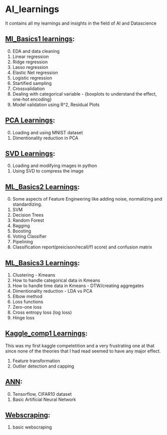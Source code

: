 # AI_learnings
It contains all my learnings and insights in the field of AI and Datascience

## [Ml_Basics1 learnings](https://github.com/kirubanath/ML-DS_learnings/blob/main/Ml_Basics1.ipynb):

0. EDA and data cleaning
1. Linear regression
2. Ridge regression
3. Lasso regression
4. Elastic Net regression
5. Logistic regression
6. Startified sampling
7. Crossvalidation
8. Dealing with categorical variable - {boxplots to understand the effect, one-hot encoding}
9. Model validation using R^2, Residual Plots


## [PCA Learnings](https://github.com/kirubanath/ML-DS_learnings/blob/main/PCA.ipynb):

0. Loading and using MNIST dataset
1. Dimentionality reduction in PCA

## [SVD Learnings](https://github.com/kirubanath/ML-DS_learnings/blob/main/SVD.ipynb):

0. Loading and modifying images in python
1. Using SVD to compress the image

## [ML_Basics2 Learnings](https://github.com/kirubanath/ML-DS_learnings/blob/main/ML_Basics2.ipynb):

0. Some aspects of Feature Engineering like adding noise, normalizing and standardizing.
1. SVM
2. Decision Trees
3. Random Forest
4. Bagging
5. Boosting
6. Voting Classifier
7. Pipelining
8. Classification report(preicison/recall/f1 score) and confusion matrix

## [ML_Basics3 Learnings](https://github.com/kirubanath/ML-DS_learnings/blob/main/ML_Basics3.ipynb):

1. Clustering - Kmeans
  1. How to handle categorical data in Kmeans
  2. How to handle time data in Kmeans - DTW/creating aggregates
  3. Dimentionality reduction - LDA vs PCA
  4. Elbow method
2. Loss functions
  1. Zero-one loss
  2. Cross entropy loss (log loss)
  3. Hinge loss

## [Kaggle_comp1 Learnings](https://github.com/kirubanath/ML-DS_learnings/blob/main/Kaggle_comp1.ipynb):
This was my first kaggle competetition and a very frustrating one at that since none of the theories that I had read seemed to have any major effect.

1. Feature transformation
2. Outlier detection and capping

## [ANN](https://github.com/kirubanath/ML-DS_learnings/blob/main/ANN.ipynb):

0. Tensorflow, CIFAR10 dataset
1. Basic Artificial Neural Network

## [Webscraping](https://github.com/kirubanath/ML-DS_learnings/blob/main/Webscraping.ipynb):

1. basic webscraping


